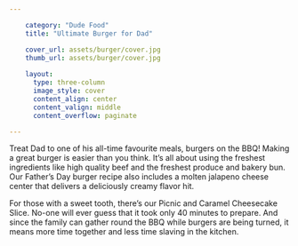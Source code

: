 ```yaml
---

    category: "Dude Food"
    title: "Ultimate Burger for Dad"

    cover_url: assets/burger/cover.jpg
    thumb_url: assets/burger/cover.jpg
      
    layout:
      type: three-column
      image_style: cover
      content_align: center
      content_valign: middle
      content_overflow: paginate

---
```


Treat Dad to one of his all-time favourite meals, burgers on the BBQ!  Making a great burger is easier than you think.  It’s all about using the freshest ingredients like high quality beef and the freshest produce and bakery bun.  Our Father’s Day burger recipe also includes a molten jalapeno cheese center that delivers a deliciously creamy flavor hit.  

For those with a sweet tooth, there’s our Picnic and Caramel Cheesecake Slice.  No-one will ever guess that it took only 40 minutes to prepare.  And since the family can gather round the BBQ while burgers are being turned, it means more time together and less time slaving in the kitchen.